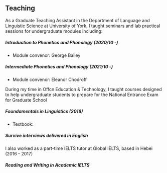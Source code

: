 ## Teaching

As a Graduate Teaching Assistant in the Department of Language and Linguistic Science at University of York, I taught seminars and lab practical sessions for undergraduate modules including:

##### Introduction to Phonetics and Phonology (2020/10 -)
- Module convenor: George Bailey

##### Intermediate Phonetics and Phonology (2021/10 -)
- Module convenor: Eleanor Chodroff



During my time in Offcn Education & Technology, I taught courses designed to help undergraduate students to prepare for the National Entrance Exam for Graduate School

##### Foundamentals in Linguistics (2018)
- Textbook:

##### Survive interviews delivered in English



I also worked as a part-time IELTS tutor at Global IELTS, based in Hebei (2016 - 2017)

##### Reading and Writing in Academic IELTS


